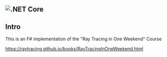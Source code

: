 
![.NET Core](https://github.com/xerxesb/RayTracingInOneWeekend-Fs/workflows/.NET%20Core/badge.svg) 
---
 
## Intro

This is an F# implementation of the "Ray Tracing in One Weekend" Course

https://raytracing.github.io/books/RayTracingInOneWeekend.html

